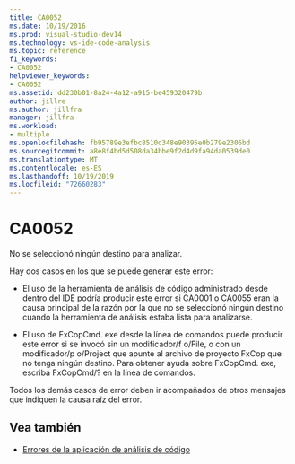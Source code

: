 ```yaml
---
title: CA0052
ms.date: 10/19/2016
ms.prod: visual-studio-dev14
ms.technology: vs-ide-code-analysis
ms.topic: reference
f1_keywords:
- CA0052
helpviewer_keywords:
- CA0052
ms.assetid: dd230b01-8a24-4a12-a915-be459320479b
author: jillre
ms.author: jillfra
manager: jillfra
ms.workload:
- multiple
ms.openlocfilehash: fb95789e3efbc8510d348e90395e0b279e2306bd
ms.sourcegitcommit: a8e8f4bd5d508da34bbe9f2d4d9fa94da0539de0
ms.translationtype: MT
ms.contentlocale: es-ES
ms.lasthandoff: 10/19/2019
ms.locfileid: "72660283"
---
```

# <a name="ca0052"></a>CA0052

No se seleccionó ningún destino para analizar.

Hay dos casos en los que se puede generar este error:

- El uso de la herramienta de análisis de código administrado desde dentro del IDE podría producir este error si CA0001 o CA0055 eran la causa principal de la razón por la que no se seleccionó ningún destino cuando la herramienta de análisis estaba lista para analizarse.

- El uso de FxCopCmd. exe desde la línea de comandos puede producir este error si se invocó sin un modificador/f o/File, o con un modificador/p o/Project que apunte al archivo de proyecto FxCop que no tenga ningún destino. Para obtener ayuda sobre FxCopCmd. exe, escriba FxCopCmd/? en la línea de comandos.

Todos los demás casos de error deben ir acompañados de otros mensajes que indiquen la causa raíz del error.

## <a name="see-also"></a>Vea también

- [Errores de la aplicación de análisis de código](../code-quality/code-analysis-application-errors.md)
